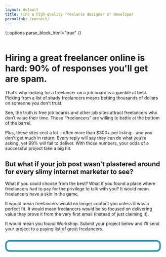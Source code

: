 ```yaml
---
layout: default
title: Find a high-quality freelance designer or developer
permalink: /connect/
---
```




{::options parse_block_html="true" /}

<div class="story">


<h1 style="margin-top: 2em;"> Hiring a great freelancer online is hard: 90% of responses you'll get are spam.</h1>
That’s why looking for a freelancer on a job board is a gamble at best. Picking from a list of shady freelancers means betting thousands of dollars on someone you don't trust.

See, the truth is free job boards and other job sites attract freelancers who don’t value their time. These “freelancers” are willing to battle at the bottom of the barrel.

Plus, these sites cost a lot – often more than $300+ per listing – and you don't get much in return. Every reply will say they can do what you’re asking, yet 99% will fail to deliver. With those numbers, your odds of a successful project take a big hit.

## But what if your job post wasn’t plastered around for every slimy internet marketer to see?

What if you could choose from the best? What if you found a place where freelancers had to pay for the privilege to talk with you? It would mean freelancers have a skin in the game. 

It would mean freelancers would no longer contact you unless it was a perfect fit. It would mean freelancers would be so focused on delivering value they prove it from the very first email (instead of just claiming it). 

It would mean you found Workshop. Submit your project below and I'll send your project to a paying list of great freelancers.


<div style="border: 5px solid #2996bf; border-radius: 1em; padding: 1em; max-width: 125%; box-sizing: border-box; margin: 2em 0;">
<div id="wufoo-zk3c41g1wyrseh">
</div>
<script type="text/javascript">var zk3c41g1wyrseh;(function(d, t) {
var s = d.createElement(t), options = {
'userName':'letsworkshop',
'formHash':'zk3c41g1wyrseh',
'autoResize':true,
'height':'1114',
'async':true,
'host':'wufoo.com',
'header':'show',
'ssl':true};
s.src = ('https:' == d.location.protocol ? 'https://' : 'http://') + 'www.wufoo.com/scripts/embed/form.js';
s.onload = s.onreadystatechange = function() {
var rs = this.readyState; if (rs) if (rs != 'complete') if (rs != 'loaded') return;
try { zk3c41g1wyrseh = new WufooForm();zk3c41g1wyrseh.initialize(options);zk3c41g1wyrseh.display(); } catch (e) {}};
var scr = d.getElementsByTagName(t)[0], par = scr.parentNode; par.insertBefore(s, scr);
})(document, 'script');</script>
</div>


</div>

